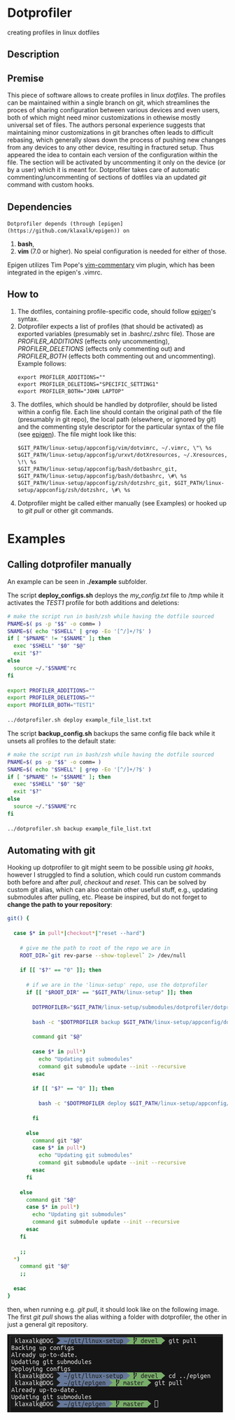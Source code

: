 # Dotprofiler
 
creating profiles in linux dotfiles

## Description 

## Premise

This piece of software allows to create profiles in linux _dotfiles_.
  The profiles can be maintained within a single branch on git, which streamlines the proces of sharing configuration between various devices and even users, both of which might need minor customizations in othewise mostly universal set of files.
  The authors personal experience suggests that maintaining minor customizations in git branches often leads to difficult rebasing, which generally slows down the process of pushing new changes from any devices to any other device, resulting in fractured setup.
  Thus appeared the idea to contain each version of the configuration within the file.
  The section will be activated by uncommenting it only on the device (or by a user) which it is meant for.
  Dotprofiler takes care of automatic commenting/uncommenting of sections of dotfiles via an updated _git_ command with custom hooks.

  ## Dependencies

    Dotprofiler depends (through [epigen](https://github.com/klaxalk/epigen)) on
  1. **bash**,
  2. **vim** (7.0 or higher).
  No speial configuration is needed for either of those.

  Epigen utilizes Tim Pope's [vim-commentary](https://github.com/tpope/vim-commentary) vim plugin, which has been integrated in the epigen's .vimrc.

  ## How to

  1. The dotfiles, containing profile-specific code, should follow [epigen](https://github.com/klaxalk/epigen)'s syntax.
  2. Dotprofiler expects a list of profiles (that should be activated) as exported variables (presumably set in .bashrc/.zshrc file).
     Those are _PROFILER_ADDITIONS_ (effects only uncommenting), _PROFILER_DELETIONS_ (effects only commenting out) and _PROFILER_BOTH_ (effects both commenting out and uncommenting). Example follows:
     ```
     export PROFILER_ADDITIONS=""
     export PROFILER_DELETIONS="SPECIFIC_SETTING1"
     export PROFILER_BOTH="JOHN LAPTOP"
     ```
  3. The dotfiles, which should be handled by dotprofiler, should be listed within a config file.
     Each line should contain the original path of the file (presumably in git repo), the local path (elsewhere, or ignored by git) and the commenting style descriptor for the particular syntax of the file (see [epigen](https://github.com/klaxalk/epigen)).
     The file might look like this:
     ```
     $GIT_PATH/linux-setup/appconfig/vim/dotvimrc, ~/.vimrc, \"\ %s
     $GIT_PATH/linux-setup/appconfig/urxvt/dotXresources, ~/.Xresources, \!\ %s
     $GIT_PATH/linux-setup/appconfig/bash/dotbashrc_git, $GIT_PATH/linux-setup/appconfig/bash/dotbashrc, \#\ %s
     $GIT_PATH/linux-setup/appconfig/zsh/dotzshrc_git, $GIT_PATH/linux-setup/appconfig/zsh/dotzshrc, \#\ %s
     ```
  4. Dotprofiler might be called either manually (see Examples) or hooked up to _git pull_ or other git commands.

  # Examples

  ## Calling dotprofiler manually

  An example can be seen in **./example** subfolder.

  The script **deploy_configs.sh** deploys the _my_config.txt_ file to /tmp while it activates the _TEST1_ profile for both additions and deletions:
  ```bash
  # make the script run in bash/zsh while having the dotfile sourced
  PNAME=$( ps -p "$$" -o comm= )
  SNAME=$( echo "$SHELL" | grep -Eo '[^/]+/?$' )
  if [ "$PNAME" != "$SNAME" ]; then
    exec "$SHELL" "$0" "$@"
    exit "$?"
  else
    source ~/."$SNAME"rc
  fi

  export PROFILER_ADDITIONS=""
  export PROFILER_DELETIONS=""
  export PROFILER_BOTH="TEST1"

  ../dotprofiler.sh deploy example_file_list.txt
  ```

  The script **backup_config.sh** backups the same config file back while it unsets all profiles to the default state:
  ```bash
  # make the script run in bash/zsh while having the dotfile sourced
  PNAME=$( ps -p "$$" -o comm= )
  SNAME=$( echo "$SHELL" | grep -Eo '[^/]+/?$' )
  if [ "$PNAME" != "$SNAME" ]; then
    exec "$SHELL" "$0" "$@"
    exit "$?"
  else
    source ~/."$SNAME"rc
  fi

  ../dotprofiler.sh backup example_file_list.txt
  ```

  ## Automating with **git**

  Hooking up dotprofiler to git might seem to be possible using _git hooks_, however I struggled to find a solution, which could run custom commands both before and after _pull_, _checkout_ and _reset_.
  This can be solved by custom git alias, which can also contain other usefull stuff, e.g., updating submodules after pulling, etc.
  Please be inspired, but do not forget to **change the path to your repository**:
  ```bash
  git() {

    case $* in pull*|checkout*|"reset --hard")

      # give me the path to root of the repo we are in
      ROOT_DIR=`git rev-parse --show-toplevel` 2> /dev/null

      if [[ "$?" == "0" ]]; then

        # if we are in the 'linux-setup' repo, use the dotprofiler
        if [[ "$ROOT_DIR" == "$GIT_PATH/linux-setup" ]]; then

          DOTPROFILER="$GIT_PATH/linux-setup/submodules/dotprofiler/dotprofiler.sh"

          bash -c "$DOTPROFILER backup $GIT_PATH/linux-setup/appconfig/dotprofiler/file_list.txt"

          command git "$@"

          case $* in pull*)
            echo "Updating git submodules"
            command git submodule update --init --recursive
          esac

          if [[ "$?" == "0" ]]; then

            bash -c "$DOTPROFILER deploy $GIT_PATH/linux-setup/appconfig/dotprofiler/file_list.txt"

          fi

        else
          command git "$@"
          case $* in pull*)
            echo "Updating git submodules"
            command git submodule update --init --recursive
          esac
        fi

      else
        command git "$@"
        case $* in pull*)
          echo "Updating git submodules"
          command git submodule update --init --recursive
        esac
      fi

      ;;
    *)
      command git "$@"
      ;;

    esac
  }
  ```

  then, when running e.g. _git pull_, it should look like on the following image.
  The first _git pull_ shows the alias withing a folder with dotprofiler, the other in just a general git repository.

  ![example_git_pull](misc/screenshot_git_pull.png)
